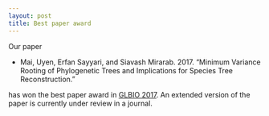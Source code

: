 ```yaml
---
layout: post
title: Best paper award
---
```


Our paper 

* Mai, Uyen, Erfan Sayyari, and Siavash Mirarab. 2017. “Minimum Variance Rooting of Phylogenetic Trees and Implications for Species Tree Reconstruction.”

has won the best paper award in [GLBIO 2017](glbio.org). An extended version of the paper is currently under review in a journal.

